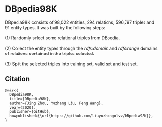 # DBpedia98K

DBpedia98K consists of 98,022 entities, 294 relations, 596,797 triples and 91 entity types. It was built by the following steps:  
</br>
(1) Randomly select some relational triples from DBpedia.   
</br>
(2) Collect the entity types through the *rdfs:domain* and *rdfs:range* domains of relations contained in the triples selected.  
</br>
(3) Split the selected triples into training set, valid set and test set.
</br>

## Citation
```
@misc{
  DBpedia98K,
  title={DBpedia98K},
  author={Jing Zhou, Yuzhang Liu, Peng Wang},
  year={2020},
  publisher={GitHub},
  howpublished={\url{https://github.com/liuyuzhangolvz/DBpedia98K}},
}
```
